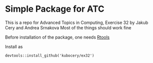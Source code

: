 # Simple Package for ATC

This is a repo for Advanced Topics in Computing, Exercise 32 by Jakub Cery and Andrea Srnakova
Most of the things should work fine

Before installation of the package,  one needs [Rtools](https://cran.r-project.org/bin/windows/Rtools/)

Install as 
```{r}
devtools::install_github('kubocery/ex32')
```


